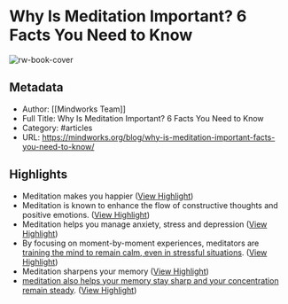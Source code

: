 # Why Is Meditation Important? 6 Facts You Need to Know

![rw-book-cover](https://readwise-assets.s3.amazonaws.com/media/uploaded_book_covers/profile_340329/Why-is-meditation-important-facts-1.jpg)

## Metadata
- Author: [[Mindworks Team]]
- Full Title: Why Is Meditation Important? 6 Facts You Need to Know
- Category: #articles
- URL: https://mindworks.org/blog/why-is-meditation-important-facts-you-need-to-know/

## Highlights
- Meditation makes you happier ([View Highlight](https://read.readwise.io/read/01h12znhhwm5511s52f7y2dmx4))
- Meditation is known to enhance the flow of constructive thoughts and positive emotions. ([View Highlight](https://read.readwise.io/read/01h12zp1tg4bdjbct0hvt4xwx6))
- Meditation helps you manage anxiety, stress and depression ([View Highlight](https://read.readwise.io/read/01h12zp64f7sj1cevysbc19v64))
- By focusing on moment-by-moment experiences, meditators are [training the mind to remain calm, even in stressful situations](https://mindworks.org/blog/change-perception-stress-through-meditation/). ([View Highlight](https://read.readwise.io/read/01h12zpkbnr2m6g3j9s1vshphv))
- Meditation sharpens your memory ([View Highlight](https://read.readwise.io/read/01h12zpwrtcgh5e533crdvaa07))
- [meditation also helps your memory stay sharp and your concentration remain steady](https://mindworks.org/blog/focus-meditation/). ([View Highlight](https://read.readwise.io/read/01h12zq5vw7qcgefcft8hbr5k8))
